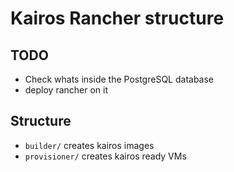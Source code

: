 # Kairos Rancher structure

## TODO

- Check whats inside the PostgreSQL database
- deploy rancher on it

## Structure

- `builder/` creates kairos images
- `provisioner/` creates kairos ready VMs
